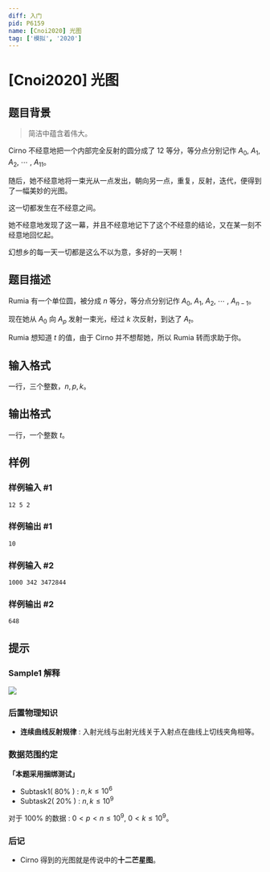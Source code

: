 ```yaml
---
diff: 入门
pid: P6159
name: [Cnoi2020] 光图
tag: ['模拟', '2020']
---
```

# [Cnoi2020] 光图
## 题目背景

> 简洁中蕴含着伟大。

Cirno 不经意地把一个内部完全反射的圆分成了 $12$ 等分，等分点分别记作 $A_0$, $A_1$, $A_2$, $\cdots$ , $A_{11}$。

随后，她不经意地将一束光从一点发出，朝向另一点，重复，反射，迭代，便得到了一幅美妙的光图。

这一切都发生在不经意之间。

她不经意地发现了这一幕，并且不经意地记下了这个不经意的结论，又在某一刻不经意地回忆起。

幻想乡的每一天一切都是这么不以为意，多好的一天啊！
## 题目描述

Rumia 有一个单位圆，被分成 $n$ 等分，等分点分别记作 $A_0$, $A_1$, $A_2$, $\cdots$ , $A_{n-1}$。

现在她从 $A_0$ 向 $A_p$ 发射一束光，经过 $k$ 次反射，到达了 $A_t$。

Rumia 想知道 $t$ 的值，由于 Cirno 并不想帮她，所以 Rumia 转而求助于你。
## 输入格式

一行，三个整数，$n,p,k$。
## 输出格式

一行，一个整数 $t$。
## 样例

### 样例输入 #1
```
12 5 2
```
### 样例输出 #1
```
10
```
### 样例输入 #2
```
1000 342 3472844
```
### 样例输出 #2
```
648
```
## 提示

### Sample1 解释

![](https://cdn.luogu.com.cn/upload/image_hosting/x7j0roeg.png)

### 后置物理知识
 - **连续曲线反射规律** : 入射光线与出射光线关于入射点在曲线上切线夹角相等。

### 数据范围约定

**「本题采用捆绑测试」**

 - Subtask1( $80\%$ ) : $n, k \le 10^6$
 - Subtask2( $20\%$ ) : $n, k \le 10^9$

对于 $100\%$ 的数据 : $0 < p < n \le 10^9$, $0 < k \le 10^9$。

### 后记
 - Cirno 得到的光图就是传说中的**十二芒星图**。
